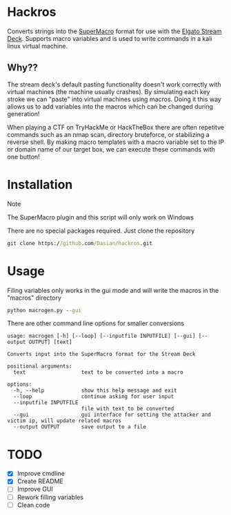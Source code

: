 # Hackros
Converts strings into the [SuperMacro](https://docs.barraider.com/faqs/supermacro/getting-started/#)
format for use with the [Elgato Stream Deck](https://www.elgato.com/us/en/s/welcome-to-stream-deck).
Supports macro variables and is used to write commands in a kali linux virtual machine.

## Why??
The stream deck's default pasting functionality doesn't work correctly with virtual machines (the
machine usually crashes).
By simulating each key stroke we can "paste" into virtual machines using macros. Doing it this way
allows us to add variables into the macros which can be changed during generation! 

When playing a CTF on TryHackMe or HackTheBox there are often repetitve commands such as an nmap scan,
directory bruteforce, or stabilizing a reverse shell. By making macro templates with a macro variable
set to the IP or domain name of our target box, we can execute these commands with one button!

# Installation
> [!NOTE]
> The SuperMacro plugin and this script will only work on Windows

There are no special packages required. Just clone the repository
```cmd
git clone https://github.com/Dasian/hackros.git
```

# Usage
Filing variables only works in the gui mode and will write the macros in the "macros" directory
```cmd
python macrogen.py --gui
```

There are other command line options for smaller conversions
```
usage: macrogen [-h] [--loop] [--inputfile INPUTFILE] [--gui] [--output OUTPUT] [text]

Converts input into the SuperMacro format for the Stream Deck

positional arguments:
  text                  text to be converted into a macro

options:
  -h, --help            show this help message and exit
  --loop                continue asking for user input
  --inputfile INPUTFILE
                        file with text to be converted
  --gui                 gui interface for setting the attacker and victim ip, will update related macros
  --output OUTPUT       save output to a file
```

# TODO
- [x] Improve cmdline
- [x] Create README
- [ ] Improve GUI
- [ ] Rework filling variables
- [ ] Clean code
